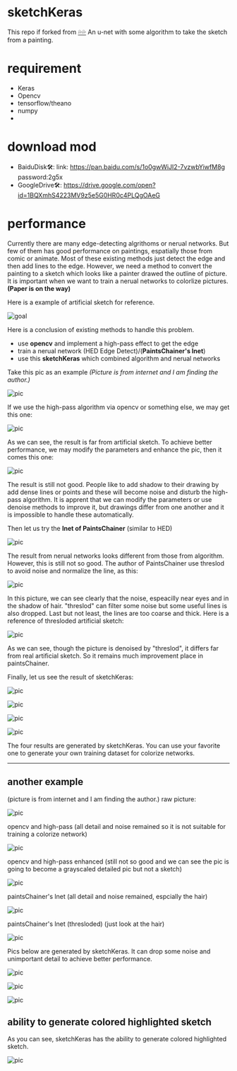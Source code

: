 # sketchKeras
This repo if forked from [💦💦](https://github.com/lllyasviel/sketchKeras)
An u-net with some algorithm to take the sketch from a painting.

# requirement
* Keras
* Opencv
* tensorflow/theano
* numpy
* 
# download mod
- BaiduDisk🛠: link: https://pan.baidu.com/s/1o0gwWiJI2-7vzwbYiwfM8g  password:2g5x
- GoogleDrive🛠: https://drive.google.com/open?id=1BQXmhS4223MV9z5e5G0HR0c4PLQgOAeG
# performance
Currently there are many edge-detecting algrithoms or nerual networks. But few of them has good performance on paintings, espatially those from comic or animate. Most of these existing methods just detect the edge and then add lines to the edge. However, we need a method to convert the painting to a sketch which looks like a painter drawed the outline of picture. It is important when we want to train a nerual networks to colorlize pictures.**(Paper is on the way)**

Here is a example of artificial sketch for reference.

![goal](https://raw.githubusercontent.com/lllyasviel/sketchKeras/master/github/example.png)

Here is a conclusion of existing methods to handle this problem.
* use **opencv** and implement a high-pass effect to get the edge
* train a nerual network (HED Edge Detect)/(**PaintsChainer's lnet**)
* use this **sketchKeras** which combined algorithm and nerual networks

Take this pic as an example *(Picture is from internet and I am finding the author.)*

![pic](https://raw.githubusercontent.com/lllyasviel/sketchKeras/master/test1/raw.jpg)

If we use the high-pass algorithm via opencv or something else, we may get this one:

![pic](https://raw.githubusercontent.com/lllyasviel/sketchKeras/master/test1/opencv.jpg)

As we can see, the result is far from artificial sketch. To achieve better performance, we may modify the parameters and enhance the pic, then it comes this one:

![pic](https://raw.githubusercontent.com/lllyasviel/sketchKeras/master/test1/opencv_enhanced.jpg)

The result is still not good. People like to add shadow to their drawing by add dense lines or points and these will become noise and disturb the high-pass algorithm. It is apprent that we can modify the parameters or use denoise methods to improve it, but drawings differ from one another and it is impossible to handle these automatically.

Then let us try the **lnet of PaintsChainer** (similar to HED)

![pic](https://raw.githubusercontent.com/lllyasviel/sketchKeras/master/test1/paintsChainer_lnet.jpg)

The result from nerual networks looks different from those from algorithm. However, this is still not so good.
The author of PaintsChainer use threslod to avoid noise and normalize the line, as this:

![pic](https://raw.githubusercontent.com/lllyasviel/sketchKeras/master/test1/paintsChainer_lnet_threshold.jpg)

In this picture, we can see clearly that the noise, espeacilly near eyes and in the shadow of hair. "threslod" can filter some noise but some useful lines is also dropped. Last but not least, the lines are too coarse and thick. Here is a reference of thresloded artificial sketch:

![pic](https://raw.githubusercontent.com/lllyasviel/sketchKeras/master/github/example.jpg)

As we can see, though the picture is denoised by "threslod", it differs far from real artificial sketch. So it remains much improvement place in paintsChainer.

Finally, let us see the result of sketchKeras:

![pic](https://raw.githubusercontent.com/lllyasviel/sketchKeras/master/test1/sketchKeras.jpg)

![pic](https://raw.githubusercontent.com/lllyasviel/sketchKeras/master/test1/sketchKeras_enhanced.jpg)

![pic](https://raw.githubusercontent.com/lllyasviel/sketchKeras/master/test1/sketchKeras_pured.jpg)

![pic](https://raw.githubusercontent.com/lllyasviel/sketchKeras/master/test1/sketchKeras_colored.jpg)

The four results are generated by sketchKeras. You can use your favorite one to generate your own training dataset for colorize networks.

---

## another example

(picture is from internet and I am finding the author.)
raw picture:

![pic](https://raw.githubusercontent.com/lllyasviel/sketchKeras/master/test2/raw.jpg)

opencv and high-pass (all detail and noise remained so it is not suitable for training a colorize network)

![pic](https://raw.githubusercontent.com/lllyasviel/sketchKeras/master/test2/opencv.jpg)

opencv and high-pass enhanced (still not so good and we can see the pic is going to become a grayscaled detailed pic but not a sketch)

![pic](https://raw.githubusercontent.com/lllyasviel/sketchKeras/master/test2/opencv_enhanced.jpg)

paintsChainer's lnet (all detail and noise remained, espcially the hair)

![pic](https://raw.githubusercontent.com/lllyasviel/sketchKeras/master/test2/paintsChainer_lnet.jpg)

paintsChainer's lnet (thresloded) (just look at the hair)

![pic](https://raw.githubusercontent.com/lllyasviel/sketchKeras/master/test2/paintsChainer_lnet_threshold.jpg)

Pics below are generated by sketchKeras. It can drop some noise and unimportant detail to achieve better performance.

![pic](https://raw.githubusercontent.com/lllyasviel/sketchKeras/master/test2/sketchKeras.jpg)

![pic](https://raw.githubusercontent.com/lllyasviel/sketchKeras/master/test2/sketchKeras_enhanced.jpg)

![pic](https://raw.githubusercontent.com/lllyasviel/sketchKeras/master/test2/sketchKeras_pured.jpg)

## ability to generate colored highlighted sketch

As you can see, sketchKeras has the ability to generate colored highlighted sketch.

![pic](https://raw.githubusercontent.com/lllyasviel/sketchKeras/master/test2/sketchKeras_colored.jpg)
